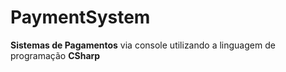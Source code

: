 # PaymentSystem

**Sistemas de Pagamentos** via console utilizando a linguagem de programação **CSharp**
